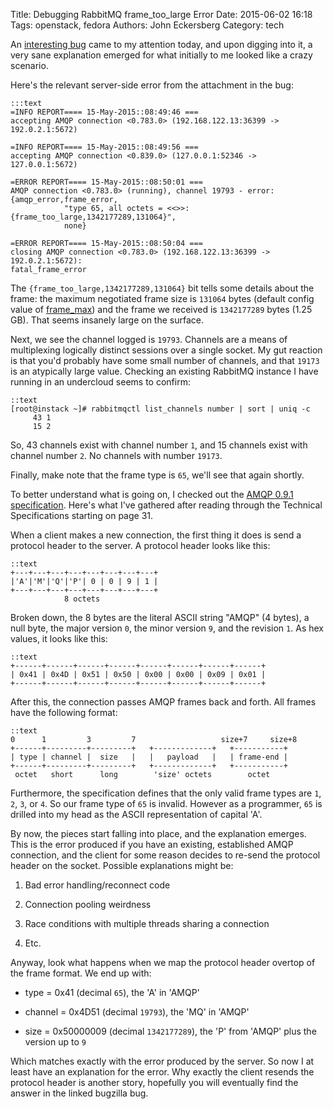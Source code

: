 Title: Debugging RabbitMQ frame_too_large Error
Date: 2015-06-02 16:18
Tags: openstack, fedora
Authors: John Eckersberg
Category: tech

An [interesting
bug](https://bugzilla.redhat.com/show_bug.cgi?id=1222005) came to my
attention today, and upon digging into it, a very sane explanation
emerged for what initially to me looked like a crazy scenario.

Here's the relevant server-side error from the attachment in the bug:

    :::text
    =INFO REPORT==== 15-May-2015::08:49:46 ===
    accepting AMQP connection <0.783.0> (192.168.122.13:36399 -> 192.0.2.1:5672)
    
    =INFO REPORT==== 15-May-2015::08:49:56 ===
    accepting AMQP connection <0.839.0> (127.0.0.1:52346 -> 127.0.0.1:5672)
    
    =ERROR REPORT==== 15-May-2015::08:50:01 ===
    AMQP connection <0.783.0> (running), channel 19793 - error:
    {amqp_error,frame_error,
                "type 65, all octets = <<>>: {frame_too_large,1342177289,131064}",
                none}
    
    =ERROR REPORT==== 15-May-2015::08:50:04 ===
    closing AMQP connection <0.783.0> (192.168.122.13:36399 -> 192.0.2.1:5672):
    fatal_frame_error

The `{frame_too_large,1342177289,131064}` bit tells some details about
the frame: the maximum negotiated frame size is `131064` bytes
(default config value of
[frame_max](https://www.rabbitmq.com/configure.html)) and the frame we
received is `1342177289` bytes (1.25 GB).  That seems insanely large
on the surface.

Next, we see the channel logged is `19793`.  Channels are a means of
multiplexing logically distinct sessions over a single socket.  My gut
reaction is that you'd probably have some small number of channels,
and that `19173` is an atypically large value.  Checking an existing
RabbitMQ instance I have running in an undercloud seems to confirm:

    ::text
    [root@instack ~]# rabbitmqctl list_channels number | sort | uniq -c
         43 1
         15 2

So, 43 channels exist with channel number `1`, and 15 channels exist
with channel number `2`.  No channels with number `19173`.

Finally, make note that the frame type is `65`, we'll see that again
shortly.

To better understand what is going on, I checked out the [AMQP 0.9.1
specification](https://www.rabbitmq.com/resources/specs/amqp0-9-1.pdf).
Here's what I've gathered after reading through the Technical
Specifications starting on page 31.

When a client makes a new connection, the first thing it does is send
a protocol header to the server.  A protocol header looks like this:

    ::text
    +---+---+---+---+---+---+---+---+
    |'A'|'M'|'Q'|'P'| 0 | 0 | 9 | 1 |
    +---+---+---+---+---+---+---+---+
                8 octets

Broken down, the 8 bytes are the literal ASCII string "AMQP" (4
bytes), a null byte, the major version `0`, the minor version `9`, and
the revision `1`.  As hex values, it looks like this:

    ::text
    +------+------+------+------+------+------+------+------+
    | 0x41 | 0x4D | 0x51 | 0x50 | 0x00 | 0x00 | 0x09 | 0x01 |
    +------+------+------+------+------+------+------+------+

After this, the connection passes AMQP frames back and forth.  All
frames have the following format:

    ::text
    0      1         3         7                   size+7     size+8
    +------+---------+---------+   +-------------+   +-----------+
    | type | channel |  size   |   |   payload   |   | frame-end |
    +------+---------+---------+   +-------------+   +-----------+
     octet   short      long        'size' octets        octet

Furthermore, the specification defines that the only valid frame types
are `1`, `2`, `3`, or `4`.  So our frame type of `65` is invalid.
However as a programmer, `65` is drilled into my head as the ASCII
representation of capital 'A'.

By now, the pieces start falling into place, and the explanation
emerges.  This is the error produced if you have an existing,
established AMQP connection, and the client for some reason decides to
re-send the protocol header on the socket.  Possible explanations might be:

1.  Bad error handling/reconnect code

2.  Connection pooling weirdness

3.  Race conditions with multiple threads sharing a connection

4.  Etc.

Anyway, look what happens when we map the protocol header overtop of
the frame format.  We end up with:

*  type = 0x41 (decimal `65`), the 'A' in 'AMQP'

*  channel = 0x4D51 (decimal `19793`), the 'MQ' in 'AMQP'

*  size = 0x50000009 (decimal `1342177289`), the 'P' from 'AMQP' plus the version up to `9`

Which matches exactly with the error produced by the server.  So now I
at least have an explanation for the error.  Why exactly the client
resends the protocol header is another story, hopefully you will
eventually find the answer in the linked bugzilla bug.
